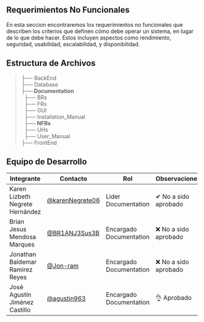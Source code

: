 ## Requerimientos No Funcionales

En esta seccion encontraremos los requerimientos no funcionales que describen los criterios que definen cómo debe operar un sistema, en lugar de lo que debe hacer. Estos incluyen aspectos como rendimiento, seguridad, usabilidad, escalabilidad, y disponibilidad.


## Estructura de Archivos

>├── BackEnd <br>
>├── Database <br>
>**├── Documentation** <br>
>&nbsp;&nbsp;├── BRs <br>
>&nbsp;&nbsp;├── FRs <br>
>&nbsp;&nbsp;├── GUI <br>
>&nbsp;&nbsp;├── Installation_Manual <br>
>&nbsp;&nbsp;**├── NFRs**  <br>
>&nbsp;&nbsp;├── UHs  <br>
>&nbsp;&nbsp;├── User_Manual  <br>
>├── FrontEnd   <br>


## Equipo de Desarrollo
|Integrante|Contacto|Rol|Observaciones|
|----------|-------|---|-------------|
| Karen Lizbeth Negrete Hernández|[@karenNegrete06](https://github.com/karenNegrete06)|Lider Documentation|✔ No a sido aprobado
| Brian Jesus Mendosa Marques|[@BR1ANJ3Sus3B](https://github.com/BR1ANJ3Sus3B)|Encargado Documentation|❌ No a sido aprobado
| Jonathan Baldemar Ramirez Reyes|[@Jon-ram](https://github.com/Jon-ram)|Encargado Documentation|❌ No a sido aprobado
| José Agustín Jiménez Castillo|[@agustin963](https://github.com/agustin963)|Encargado Documentation|👌 Aprobado
